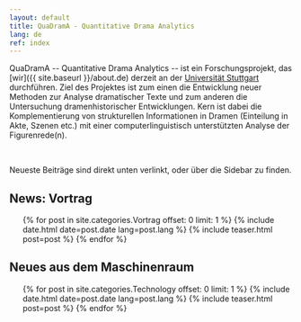 ```yaml
---
layout: default
title: QuaDramA - Quantitative Drama Analytics
lang: de
ref: index
---
```


QuaDramA -- Quantitative Drama Analytics -- ist ein Forschungsprojekt, das [wir]({{ site.baseurl }}/about.de) derzeit an der [Universität Stuttgart](http://www.uni-stuttgart.de/) durchführen. Ziel des Projektes ist zum einen die Entwicklung neuer Methoden zur Analyse dramatischer Texte und zum anderen die Untersuchung dramenhistorischer Entwicklungen. Kern ist dabei die Komplementierung von strukturellen Informationen in Dramen (Einteilung in Akte, Szenen etc.) mit einer computerlinguistisch unterstützten Analyse der Figurenrede(n). <br>
 
 <br>


Neueste Beiträge sind direkt unten verlinkt, oder über die Sidebar zu finden.

## News: Vortrag

<ul class="posts">
  {% for post in site.categories.Vortrag offset: 0 limit: 1 %}
    {% include date.html date=post.date lang=post.lang %}
    {% include teaser.html post=post %}
  {% endfor %}
</ul>

<div style="clear:both;"></div>

## Neues aus dem Maschinenraum

<ul class="posts">
  {% for post in site.categories.Technology offset: 0 limit: 1 %}
  {% include date.html date=post.date lang=post.lang %}
  {% include teaser.html post=post %}
{% endfor %}
</ul>

